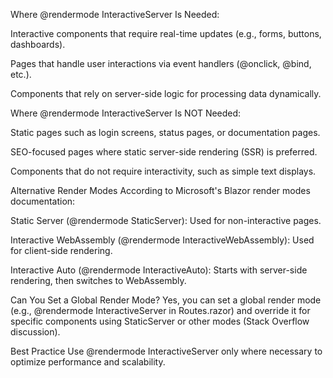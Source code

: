Where @rendermode InteractiveServer Is Needed:

Interactive components that require real-time updates (e.g., forms, buttons, dashboards).

Pages that handle user interactions via event handlers (@onclick, @bind, etc.).

Components that rely on server-side logic for processing data dynamically.

Where @rendermode InteractiveServer Is NOT Needed:

Static pages such as login screens, status pages, or documentation pages.

SEO-focused pages where static server-side rendering (SSR) is preferred.

Components that do not require interactivity, such as simple text displays.

Alternative Render Modes
According to Microsoft's Blazor render modes documentation:

Static Server (@rendermode StaticServer): Used for non-interactive pages.

Interactive WebAssembly (@rendermode InteractiveWebAssembly): Used for client-side rendering.

Interactive Auto (@rendermode InteractiveAuto): Starts with server-side rendering, then switches to WebAssembly.

Can You Set a Global Render Mode?
Yes, you can set a global render mode (e.g., @rendermode InteractiveServer in Routes.razor) and override it for specific components using StaticServer or other modes (Stack Overflow discussion).

Best Practice
Use @rendermode InteractiveServer only where necessary to optimize performance and scalability.
